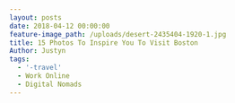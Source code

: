 ```yaml
---
layout: posts
date: 2018-04-12 00:00:00
feature-image_path: /uploads/desert-2435404-1920-1.jpg
title: 15 Photos To Inspire You To Visit Boston
Author: Justyn
tags:
  - '-travel'
  - Work Online
  - Digital Nomads
---
```

